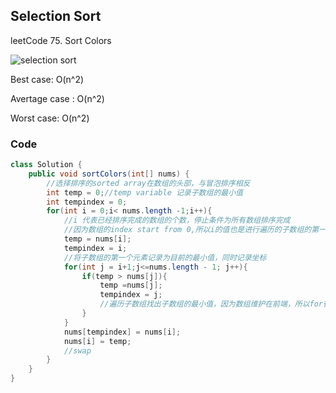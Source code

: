 ## Selection Sort
leetCode 75. Sort Colors

![selection sort](https://github.com/liu2su/leetcode/assets/96462566/796c75a8-d545-4899-b885-e6f5be713d4a)

Best case: O(n^2)

Avertage case : O(n^2)

Worst case: O(n^2)

### Code
```java
class Solution {
    public void sortColors(int[] nums) {
        //选择排序的sorted array在数组的头部，与冒泡排序相反
        int temp = 0;//temp variable 记录子数组的最小值
        int tempindex = 0;
        for(int i = 0;i< nums.length -1;i++){
            //i 代表已经排序完成的数组的个数，停止条件为所有数组排序完成
            //因为数组的index start from 0,所以i的值也是进行遍历的子数组的第一个元素坐标
            temp = nums[i];
            tempindex = i;
            //将子数组的第一个元素记录为目前的最小值，同时记录坐标
            for(int j = i+1;j<=nums.length - 1; j++){
                if(temp > nums[j]){
                    temp =nums[j];
                    tempindex = j;
                    //遍历子数组找出子数组的最小值，因为数组维护在前端，所以for循环起始位置为子数组第一个元素（+1也可）停止位置为子数组最后一个元素遍历完成。
                }
            }
            nums[tempindex] = nums[i];
            nums[i] = temp;
            //swap
        }
    }
}
```

